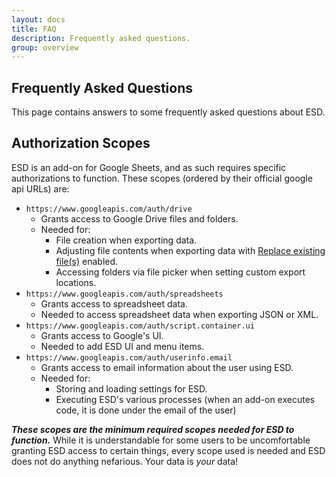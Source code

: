 ```yaml
---
layout: docs
title: FAQ
description: Frequently asked questions.
group: overview
---
```


Frequently Asked Questions
--------------------------
This page contains answers to some frequently asked questions about ESD.


Authorization Scopes
--------------------
ESD is an add-on for Google Sheets, and as such requires specific authorizations to function. These scopes (ordered by their official google api URLs) are:

- `https://www.googleapis.com/auth/drive`
  - Grants access to Google Drive files and folders.
  - Needed for:
    - File creation when exporting data.
    - Adjusting file contents when exporting data with [Replace existing file(s)](general/replaceexistingfiles.md) enabled.
    - Accessing folders via file picker when setting custom export locations.
- `https://www.googleapis.com/auth/spreadsheets`
  - Grants access to spreadsheet data.
  - Needed to access spreadsheet data when exporting JSON or XML.
- `https://www.googleapis.com/auth/script.container.ui`
  - Grants access to Google's UI.
  - Needed to add ESD UI and menu items.
- `https://www.googleapis.com/auth/userinfo.email`
  - Grants access to email information about the user using ESD.
  - Needed for:
    - Storing and loading settings for ESD.
    - Executing ESD's various processes (when an add-on executes code, it is done under the email of the user)
    
***These scopes are the minimum required scopes needed for ESD to function.*** While it is understandable for some users to be uncomfortable granting ESD access to certain things, every scope used is needed and ESD does not do anything nefarious. Your data is *your* data!
